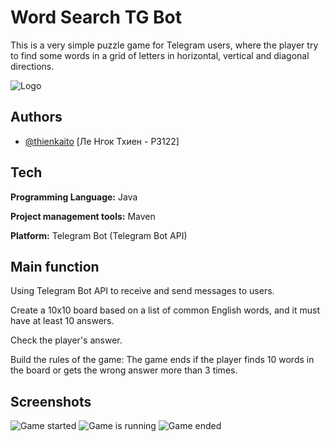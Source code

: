 
# Word Search TG Bot

This is a very simple puzzle game for Telegram users, where the player try to find some words in a grid of letters in horizontal, vertical and diagonal directions.


![Logo](https://github.com/thienkaito/WordSearchTGBot/blob/master/Image/logo_test.png)


## Authors

- [@thienkaito](https://www.github.com/thienkaito) [Ле Нгок Тхиен - P3122]


## Tech

**Programming Language:** Java

**Project management tools:** Maven

**Platform:** Telegram Bot (Telegram Bot API)


## Main function

Using Telegram Bot API to receive and send messages to users.

Create a 10x10 board based on a list of common English words, and it must have at least 10 answers.

Check the player's answer.

Build the rules of the game: The game ends if the player finds 10 words in the board or gets the wrong answer more than 3 times.

## Screenshots

![Game started](https://github.com/thienkaito/WordSearchTGBot/blob/master/Image/Capture.PNG)
![Game is running](https://github.com/thienkaito/WordSearchTGBot/blob/master/Image/Capture2.PNG)
![Game ended](https://github.com/thienkaito/WordSearchTGBot/blob/master/Image/Capture3.PNG)

  